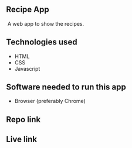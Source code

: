 ## Recipe App
​
A web app to show the recipes.
​
## Technologies used
- HTML
- CSS
- Javascript
​
## Software needed to run this app
- Browser (preferably Chrome)
​
## Repo link


## Live link